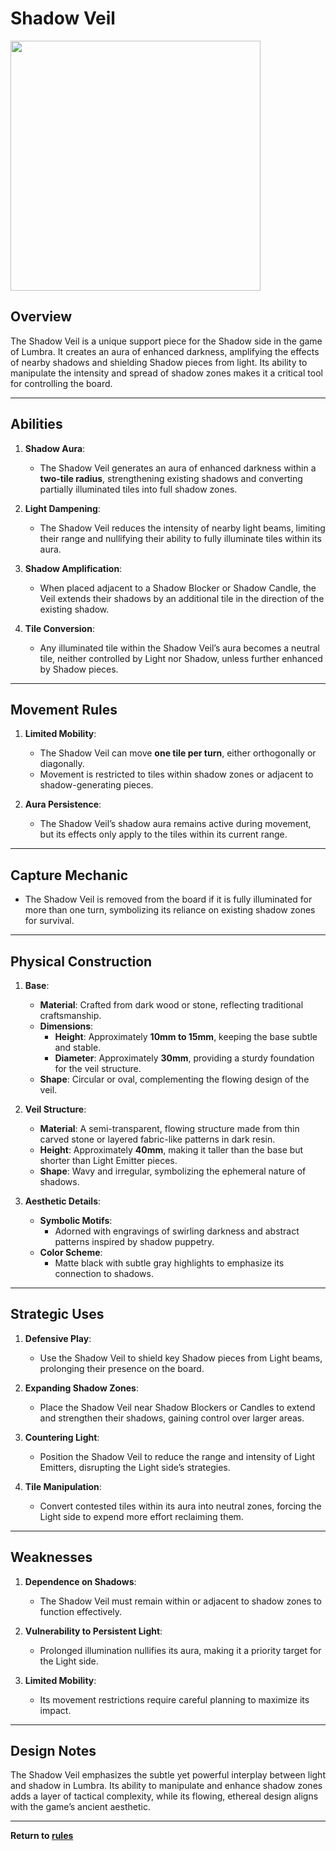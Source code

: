 # Shadow Veil
<img src="https://github.com/CHI-CityTech/Blended-Shadow-Puppet/blob/main/CLane/Lumbra/assets/images/DALL·E%202024-11-16%2015.03.40%20-%20Veil%20game%20piece%20Lumbra.png" width="400" />  


## **Overview**
The Shadow Veil is a unique support piece for the Shadow side in the game of Lumbra. It creates an aura of enhanced darkness, amplifying the effects of nearby shadows and shielding Shadow pieces from light. Its ability to manipulate the intensity and spread of shadow zones makes it a critical tool for controlling the board.

---

## **Abilities**
1. **Shadow Aura**:
   - The Shadow Veil generates an aura of enhanced darkness within a **two-tile radius**, strengthening existing shadows and converting partially illuminated tiles into full shadow zones.

2. **Light Dampening**:
   - The Shadow Veil reduces the intensity of nearby light beams, limiting their range and nullifying their ability to fully illuminate tiles within its aura.

3. **Shadow Amplification**:
   - When placed adjacent to a Shadow Blocker or Shadow Candle, the Veil extends their shadows by an additional tile in the direction of the existing shadow.

4. **Tile Conversion**:
   - Any illuminated tile within the Shadow Veil’s aura becomes a neutral tile, neither controlled by Light nor Shadow, unless further enhanced by Shadow pieces.

---

## **Movement Rules**
1. **Limited Mobility**:
   - The Shadow Veil can move **one tile per turn**, either orthogonally or diagonally.
   - Movement is restricted to tiles within shadow zones or adjacent to shadow-generating pieces.

2. **Aura Persistence**:
   - The Shadow Veil’s shadow aura remains active during movement, but its effects only apply to the tiles within its current range.

---

## **Capture Mechanic**
- The Shadow Veil is removed from the board if it is fully illuminated for more than one turn, symbolizing its reliance on existing shadow zones for survival.

---

## **Physical Construction**
1. **Base**:
   - **Material**: Crafted from dark wood or stone, reflecting traditional craftsmanship.
   - **Dimensions**:
     - **Height**: Approximately **10mm to 15mm**, keeping the base subtle and stable.
     - **Diameter**: Approximately **30mm**, providing a sturdy foundation for the veil structure.
   - **Shape**: Circular or oval, complementing the flowing design of the veil.

2. **Veil Structure**:
   - **Material**: A semi-transparent, flowing structure made from thin carved stone or layered fabric-like patterns in dark resin.
   - **Height**: Approximately **40mm**, making it taller than the base but shorter than Light Emitter pieces.
   - **Shape**: Wavy and irregular, symbolizing the ephemeral nature of shadows.

3. **Aesthetic Details**:
   - **Symbolic Motifs**:
     - Adorned with engravings of swirling darkness and abstract patterns inspired by shadow puppetry.
   - **Color Scheme**:
     - Matte black with subtle gray highlights to emphasize its connection to shadows.

---

## **Strategic Uses**
1. **Defensive Play**:
   - Use the Shadow Veil to shield key Shadow pieces from Light beams, prolonging their presence on the board.

2. **Expanding Shadow Zones**:
   - Place the Shadow Veil near Shadow Blockers or Candles to extend and strengthen their shadows, gaining control over larger areas.

3. **Countering Light**:
   - Position the Shadow Veil to reduce the range and intensity of Light Emitters, disrupting the Light side’s strategies.

4. **Tile Manipulation**:
   - Convert contested tiles within its aura into neutral zones, forcing the Light side to expend more effort reclaiming them.

---

## **Weaknesses**
1. **Dependence on Shadows**:
   - The Shadow Veil must remain within or adjacent to shadow zones to function effectively.

2. **Vulnerability to Persistent Light**:
   - Prolonged illumination nullifies its aura, making it a priority target for the Light side.

3. **Limited Mobility**:
   - Its movement restrictions require careful planning to maximize its impact.

---

## **Design Notes**
The Shadow Veil emphasizes the subtle yet powerful interplay between light and shadow in Lumbra. Its ability to manipulate and enhance shadow zones adds a layer of tactical complexity, while its flowing, ethereal design aligns with the game’s ancient aesthetic.

---

**Return to [rules](https://github.com/CHI-CityTech/Blended-Shadow-Puppet/tree/main/CLane/Lumbra/rules)**
